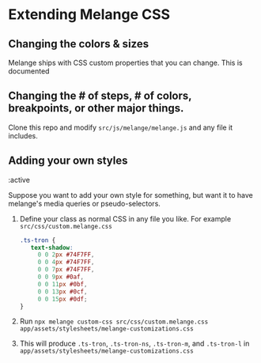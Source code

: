 # Extending Melange CSS

## Changing the colors & sizes

Melange ships with CSS custom properties that you can change.  This is documented

## Changing the # of steps, # of colors, breakpoints, or other major things.

Clone this repo and modify `src/js/melange/melange.js` and any file it includes.

## Adding your own styles

:active

Suppose you want to add your own style for something, but want it to have melange's media queries or pseudo-selectors.

1. Define your class as normal CSS in any file you like.  For example `src/css/custom.melange.css`

   ```css
   .ts-tron {
      text-shadow:
        0 0 2px #74F7FF,
        0 0 4px #74F7FF,
        0 0 7px #74F7FF,
        0 0 9px #0af,
        0 0 11px #0bf,
        0 0 13px #0cf,
        0 0 15px #0df;
   }
   ```
2. Run `npx melange custom-css src/css/custom.melange.css app/assets/stylesheets/melange-customizations.css`
3. This will produce `.ts-tron`, `.ts-tron-ns`, `.ts-tron-m`, and `.ts-tron-l` in `app/assets/stylesheets/melange-customizations.css`




